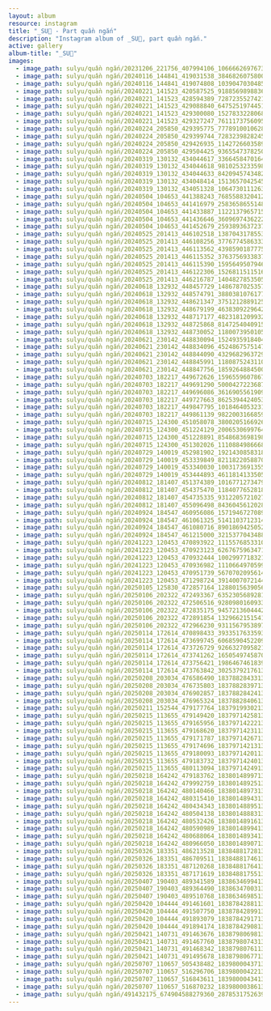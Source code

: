 ```yaml
---
layout: album
resource: instagram
title: "_SU🎀 - Part quần ngắn"
description: "Instagram album of _SU🎀, part quần ngắn."
active: gallery
album-title: "_SU🎀"
images:
  - image_path: sulyu/quần ngắn/20231206_221756_407994106_1066662697673097_7436344699206485357_n.jpg
  - image_path: sulyu/quần ngắn/20240116_144841_419031538_384682607580098_3198210129509101185_n.jpg
  - image_path: sulyu/quần ngắn/20240116_144841_419074808_1039047030485648_9179850317799070076_n.jpg
  - image_path: sulyu/quần ngắn/20240221_141523_420587525_918856989883605_6239072684696268760_n.jpg
  - image_path: sulyu/quần ngắn/20240221_141523_428594389_728723552742159_3957828200582036830_n.jpg
  - image_path: sulyu/quần ngắn/20240221_141523_429088840_647525197445189_191816853196374440_n.jpg
  - image_path: sulyu/quần ngắn/20240221_141523_429300080_1527833228068231_4826847797357314397_n.jpg
  - image_path: sulyu/quần ngắn/20240221_141523_429327247_761117375609539_4165465584476939015_n.jpg
  - image_path: sulyu/quần ngắn/20240224_205850_429395775_777891001062801_1123512527548221899_n.jpg
  - image_path: sulyu/quần ngắn/20240224_205850_429399744_728323982824579_2078052691371734810_n.jpg
  - image_path: sulyu/quần ngắn/20240224_205850_429426935_1142726603589158_963569341502591706_n.jpg
  - image_path: sulyu/quần ngắn/20240224_205850_429504425_936554737825028_1775803492310207846_n.jpg
  - image_path: sulyu/quần ngắn/20240319_130132_434044617_3366458470164958_3499119464831651045_n.jpg
  - image_path: sulyu/quần ngắn/20240319_130132_434044618_981025323359847_8652701121982421649_n.jpg
  - image_path: sulyu/quần ngắn/20240319_130132_434044633_842094574348297_1084613478220402349_n.jpg
  - image_path: sulyu/quần ngắn/20240319_130132_434048414_1513657042545563_2154208169153396037_n.jpg
  - image_path: sulyu/quần ngắn/20240319_130132_434051328_1064730111263379_9216855957279090249_n.jpg
  - image_path: sulyu/quần ngắn/20240504_104653_441388243_768558832041297_9118724432366700535_n.jpg
  - image_path: sulyu/quần ngắn/20240504_104653_441416979_2583658655148814_2649167448394152812_n.jpg
  - image_path: sulyu/quần ngắn/20240504_104653_441433887_1122137965715586_3183187390477489324_n.jpg
  - image_path: sulyu/quần ngắn/20240504_104653_441436646_360969743622224_5291761766640943156_n.jpg
  - image_path: sulyu/quần ngắn/20240504_104653_441452679_25938936372371507_5875709834571798512_n.jpg
  - image_path: sulyu/quần ngắn/20240525_201413_446102518_1387043178553545_3009794083276301702_n.jpg
  - image_path: sulyu/quần ngắn/20240525_201413_446108256_377677458633391_1855404697552803351_n.jpg
  - image_path: sulyu/quần ngắn/20240525_201413_446113562_439859018777556_9183797199475110805_n.jpg
  - image_path: sulyu/quần ngắn/20240525_201413_446115352_3763756933837011_2189827286321651112_n.jpg
  - image_path: sulyu/quần ngắn/20240525_201413_446115390_1595649507946866_8735476931992394086_n.jpg
  - image_path: sulyu/quần ngắn/20240525_201413_446122306_1526811511516231_566385184763304197_n.jpg
  - image_path: sulyu/quần ngắn/20240525_201413_446216787_1404827853505422_9215816792779052334_n.jpg
  - image_path: sulyu/quần ngắn/20240618_132932_448457729_1486787025357761_7980939780643926227_n.jpg
  - image_path: sulyu/quần ngắn/20240618_132932_448574791_388038107617746_348860823755871340_n.jpg
  - image_path: sulyu/quần ngắn/20240618_132932_448621347_375121288912506_281823447666547881_n.jpg
  - image_path: sulyu/quần ngắn/20240618_132932_448679199_463830922964274_3861523287733148730_n.jpg
  - image_path: sulyu/quần ngắn/20240618_132932_448717177_482318120993229_7127463296783814456_n.jpg
  - image_path: sulyu/quần ngắn/20240618_132932_448725868_814725404091533_8781754623285999460_n.jpg
  - image_path: sulyu/quần ngắn/20240618_132932_448730052_1180073950105200_4737514781164498734_n.jpg
  - image_path: sulyu/quần ngắn/20240621_230142_448830094_1524935918404373_1646262304405920529_n.jpg
  - image_path: sulyu/quần ngắn/20240621_230142_448834096_452486757514737_7388465968782745581_n.jpg
  - image_path: sulyu/quần ngắn/20240621_230142_448844090_432968296372993_5462510014046859241_n.jpg
  - image_path: sulyu/quần ngắn/20240621_230142_448845991_1180875243110227_1253882099445633068_n.jpg
  - image_path: sulyu/quần ngắn/20240621_230142_448847756_1859264884500978_8846206938919373850_n.jpg
  - image_path: sulyu/quần ngắn/20240703_182217_449672626_1596559607867161_7107966333027904368_n.jpg
  - image_path: sulyu/quần ngắn/20240703_182217_449691290_500042722368780_4420592100763808108_n.jpg
  - image_path: sulyu/quần ngắn/20240703_182217_449696086_3616905561909628_7481103269755088782_n.jpg
  - image_path: sulyu/quần ngắn/20240703_182217_449727663_862539442405371_3462042412430807529_n.jpg
  - image_path: sulyu/quần ngắn/20240703_182217_449847795_1018464053231221_7821130966280125891_n.jpg
  - image_path: sulyu/quần ngắn/20240703_182217_449861139_982200316685911_4907790400539950329_n.jpg
  - image_path: sulyu/quần ngắn/20240715_124300_451058078_3800205166926846_8659077045408511484_n.jpg
  - image_path: sulyu/quần ngắn/20240715_124300_451224129_2006530699764071_3387716246323568843_n.jpg
  - image_path: sulyu/quần ngắn/20240715_124300_451228891_854868369819868_6369161745124907034_n.jpg
  - image_path: sulyu/quần ngắn/20240715_124300_451302026_1110884986668086_3010910695888851146_n.jpg
  - image_path: sulyu/quần ngắn/20240729_140019_452981902_1921430858318636_5496623253810220433_n.jpg
  - image_path: sulyu/quần ngắn/20240729_140019_453339849_8211822058870454_1783045627869173364_n.jpg
  - image_path: sulyu/quần ngắn/20240729_140019_453340030_1003173691355779_8101001542410532839_n.jpg
  - image_path: sulyu/quần ngắn/20240729_140019_453444893_461181413350587_6817063641476253170_n.jpg
  - image_path: sulyu/quần ngắn/20240812_181407_451374389_1016771273479414_1937189399457200255_n.jpg
  - image_path: sulyu/quần ngắn/20240812_181407_454375470_1184077652818358_3574885388820163362_n.jpg
  - image_path: sulyu/quần ngắn/20240812_181407_454735335_931220572102778_9049389715087593312_n.jpg
  - image_path: sulyu/quần ngắn/20240812_181407_455096498_843604561202837_4564268024845441609_n.jpg
  - image_path: sulyu/quần ngắn/20240924_184547_460956086_1571946727089480_679290126708517350_n.jpg
  - image_path: sulyu/quần ngắn/20240924_184547_461061325_514110371231466_6369316316781570140_n.jpg
  - image_path: sulyu/quần ngắn/20240924_184547_461080716_890186942505269_3196795077261363397_n.jpg
  - image_path: sulyu/quần ngắn/20240924_184547_461215000_321537704348837_3206337779847631730_n.jpg
  - image_path: sulyu/quần ngắn/20241223_120453_470893922_1115576853310980_2497350687148078283_n.jpg
  - image_path: sulyu/quần ngắn/20241223_120453_470923123_626767596347173_4755035168486786211_n.jpg
  - image_path: sulyu/quần ngắn/20241223_120453_470932444_1002997718321760_2048869503144704641_n.jpg
  - image_path: sulyu/quần ngắn/20241223_120453_470936982_1110664970599222_6224694455218019264_n.jpg
  - image_path: sulyu/quần ngắn/20241223_120453_470951739_567070209561446_8109743303787354945_n.jpg
  - image_path: sulyu/quần ngắn/20241223_120453_471298724_3914007072144269_7862714359972864335_n.jpg
  - image_path: sulyu/quần ngắn/20250105_125830_472857164_1288015639056317_2829525122363148162_n.jpg
  - image_path: sulyu/quần ngắn/20250106_202322_472493367_635230568928141_476469114904601148_n.jpg
  - image_path: sulyu/quần ngắn/20250106_202322_472506516_928098016093302_1897845041795022805_n.jpg
  - image_path: sulyu/quần ngắn/20250106_202322_472835175_945721360444268_8464620536596268213_n.jpg
  - image_path: sulyu/quần ngắn/20250106_202322_472891854_1329662151541460_6163416736007986524_n.jpg
  - image_path: sulyu/quần ngắn/20250106_202322_472966230_931156795389745_1600413556302459354_n.jpg
  - image_path: sulyu/quần ngắn/20250114_172614_470898433_3933517633593737_4410412578360719320_n.jpg
  - image_path: sulyu/quần ngắn/20250114_172614_473699745_606859045220907_4670194919861900018_n.jpg
  - image_path: sulyu/quần ngắn/20250114_172614_473726729_926632709582127_8867789370729065856_n.jpg
  - image_path: sulyu/quần ngắn/20250114_172614_473741262_1650549745870364_9158593175819280216_n.jpg
  - image_path: sulyu/quần ngắn/20250114_172614_473756421_1986467461839104_8451084925509065329_n.jpg
  - image_path: sulyu/quần ngắn/20250114_172614_473763842_3025379217613969_5593310149433228476_n.jpg
  - image_path: sulyu/quần ngắn/20250208_203034_476586490_18378828433138827_7905327784875597662_n.jpg
  - image_path: sulyu/quần ngắn/20250208_203034_476735803_18378828397138827_7873373981411745587_n.jpg
  - image_path: sulyu/quần ngắn/20250208_203034_476902857_18378828424138827_1846200173523215662_n.jpg
  - image_path: sulyu/quần ngắn/20250208_203034_476965324_18378828406138827_3895526957243032652_n.jpg
  - image_path: sulyu/quần ngắn/20250211_152544_479177764_18379199302138827_5620113150070454850_n.jpg
  - image_path: sulyu/quần ngắn/20250215_113655_479149420_18379714258138827_5610636726979920548_n.jpg
  - image_path: sulyu/quần ngắn/20250215_113655_479165956_18379714222138827_5630674776192676352_n.jpg
  - image_path: sulyu/quần ngắn/20250215_113655_479168620_18379714231138827_5220704271277795326_n.jpg
  - image_path: sulyu/quần ngắn/20250215_113655_479171787_18379714267138827_2844345095200925622_n.jpg
  - image_path: sulyu/quần ngắn/20250215_113655_479174696_18379714213138827_5812512616805820122_n.jpg
  - image_path: sulyu/quần ngắn/20250215_113655_479180093_18379714201138827_1410203101942881409_n.jpg
  - image_path: sulyu/quần ngắn/20250215_113655_479183732_18379714240138827_1382872960477684639_n.jpg
  - image_path: sulyu/quần ngắn/20250215_113655_480113094_18379714249138827_8858385631116904987_n.jpg
  - image_path: sulyu/quần ngắn/20250218_164242_479183762_18380148997138827_5146089501511979676_n.jpg
  - image_path: sulyu/quần ngắn/20250218_164242_479992759_18380148925138827_6339496682257904113_n.jpg
  - image_path: sulyu/quần ngắn/20250218_164242_480140466_18380148973138827_2738028931112753931_n.jpg
  - image_path: sulyu/quần ngắn/20250218_164242_480315410_18380148943138827_8215277543967222980_n.jpg
  - image_path: sulyu/quần ngắn/20250218_164242_480434343_18380148895138827_7728792633845112898_n.jpg
  - image_path: sulyu/quần ngắn/20250218_164242_480504138_18380148883138827_8875323454109342849_n.jpg
  - image_path: sulyu/quần ngắn/20250218_164242_480532426_18380148916138827_2502278653567212632_n.jpg
  - image_path: sulyu/quần ngắn/20250218_164242_480590989_18380148994138827_8252693681572347540_n.jpg
  - image_path: sulyu/quần ngắn/20250218_164242_480688064_18380148934138827_2404389235471124799_n.jpg
  - image_path: sulyu/quần ngắn/20250218_164242_480966050_18380148907138827_6845623962167605368_n.jpg
  - image_path: sulyu/quần ngắn/20250326_183351_486213528_18384881728138827_414021027538683087_n.jpg
  - image_path: sulyu/quần ngắn/20250326_183351_486709511_18384881746138827_2176548104141183052_n.jpg
  - image_path: sulyu/quần ngắn/20250326_183351_487120268_18384881764138827_7100141782996431508_n.jpg
  - image_path: sulyu/quần ngắn/20250326_183351_487171619_18384881755138827_3581228159209897415_n.jpg
  - image_path: sulyu/quần ngắn/20250407_190403_489341589_18386346994138827_3488481863567730274_n.jpg
  - image_path: sulyu/quần ngắn/20250407_190403_489364490_18386347003138827_2689598744385017937_n.jpg
  - image_path: sulyu/quần ngắn/20250407_190403_489510768_18386346985138827_541760916530534313_n.jpg
  - image_path: sulyu/quần ngắn/20250420_104444_491461601_18387842881138827_3838375278590849372_n.jpg
  - image_path: sulyu/quần ngắn/20250420_104444_491507750_18387842899138827_599716710332706588_n.jpg
  - image_path: sulyu/quần ngắn/20250420_104444_491893079_18387842917138827_5393723041885850217_n.jpg
  - image_path: sulyu/quần ngắn/20250420_104444_491894174_18387842908138827_917851650374528909_n.jpg
  - image_path: sulyu/quần ngắn/20250421_140731_491463676_18387980698138827_3168946426090471933_n.jpg
  - image_path: sulyu/quần ngắn/20250421_140731_491467760_18387980743138827_4315791617991093414_n.jpg
  - image_path: sulyu/quần ngắn/20250421_140731_491468342_18387980761138827_1701502613650515994_n.jpg
  - image_path: sulyu/quần ngắn/20250421_140731_491495678_18387980677138827_8295910932328958018_n.jpg
  - image_path: sulyu/quần ngắn/20250707_110657_505438482_18398000437138827_1215681629734359796_n.jpg
  - image_path: sulyu/quần ngắn/20250707_110657_516296706_18398000422138827_8328012172879594515_n.jpg
  - image_path: sulyu/quần ngắn/20250707_110657_516843611_18398000434138827_8288441444307353131_n.jpg
  - image_path: sulyu/quần ngắn/20250707_110657_516870232_18398000386138827_6797939160475880218_n.jpg
  - image_path: sulyu/quần ngắn/491432175_674904588279360_2878531752639275003_n.jpg
---
```

